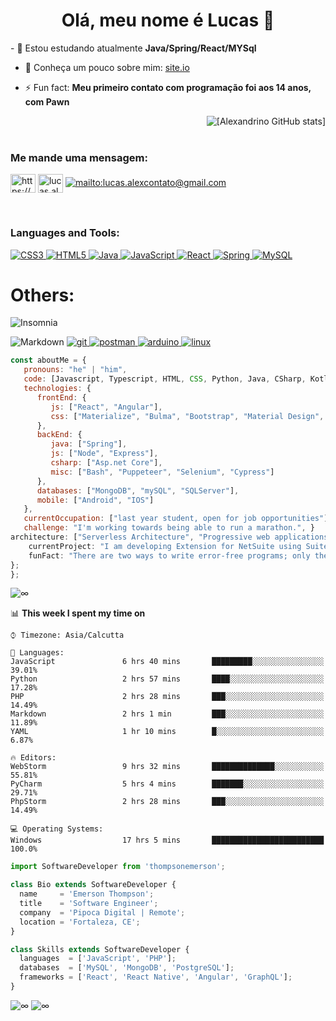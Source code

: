 <h1 align="center">Olá, meu nome é Lucas 👋</h1>
- 🌱 Estou estudando atualmente <strong> Java/Spring/React/MYSql</strong>

- 📄 Conheça um pouco sobre mim: [site.io](site.io)

- ⚡ Fun fact: <strong> Meu primeiro contato com programação foi aos 14 anos, com Pawn</strong>


<p><img align="right" src="https://github-readme-stats.vercel.app/api?username=lucas-alexandrino&show_icons=true&theme=radical" alt="[Alexandrino GitHub stats]" /></p>


<br><br><h3 align="left">Me mande uma mensagem:</h3>
<p align="left">
<a href="https://www.linkedin.com/in/lucasalexandrino/" target="blank"><img align="center" src="https://raw.githubusercontent.com/rahuldkjain/github-profile-readme-generator/master/src/images/icons/Social/linked-in-alt.svg" alt="https://www.linkedin.com/in/lucasalexandrino/" height="30" width="40" /></a>
<a href="https://discord.gg/lucas.alexandrino#1804" target="blank"><img align="center" src="https://raw.githubusercontent.com/rahuldkjain/github-profile-readme-generator/master/src/images/icons/Social/discord.svg" alt="lucas.alexandrino#1804" height="30" width="40" /></a>
<a href= "mailto:lucas.alexcontato@gmail.com" target="blank"><img aling="center" src ="https://img.shields.io/badge/Gmail-D14836?style=for-the-badge&logo=gmail&logoColor=white" alt="mailto:lucas.alexcontato@gmail.com"  /></a>
</p>





<br><h3 align="left">Languages and Tools:</h3>
<a href="https://www.w3schools.com/css/" target="_blank" rel="noreferrer"> ![CSS3](https://img.shields.io/badge/css3-%231572B6.svg?style=flat&logo=css3&logoColor=white) </a> <a href="https://www.w3.org/html/" target="_blank" rel="noreferrer"> ![HTML5](https://img.shields.io/badge/html5-%23E34F26.svg?style=flat&logo=html5&logoColor=white) </a>
<a href="https://www.java.com" target="_blank" rel="noreferrer"> ![Java](https://img.shields.io/badge/java-%23ED8B00.svg?style=flat&logo=java&logoColor=white) </a>  <a href="https://developer.mozilla.org/en-US/docs/Web/JavaScript" target="_blank" rel="noreferrer"> ![JavaScript](https://img.shields.io/badge/javascript-%23323330.svg?style=flat&logo=javascript&logoColor=%23F7DF1E) </a>
<a href="https://reactjs.org/" target="_blank" rel="noreferrer"> ![React](https://img.shields.io/badge/react-%2320232a.svg?style=flat&logo=react&logoColor=%2361DAFB) </a>
 <a href="https://spring.io/" target="_blank" rel="noreferrer"> ![Spring](https://img.shields.io/badge/spring-%236DB33F.svg?style=flat&logo=spring&logoColor=white) </a>
<a href="https://www.mysql.com/" target="_blank" rel="noreferrer"> ![MySQL](https://img.shields.io/badge/mysql-%2300f.svg?style=flat&logo=mysql&logoColor=white) </a>


<h1> Others: </h1>

 ![Insomnia](https://img.shields.io/badge/Insomnia-black?style=flat&logo=insomnia&logoColor=5849BE)
 
 ![Markdown](https://img.shields.io/badge/markdown-%23000000.svg?style=flat&logo=markdown&logoColor=white)
 <a href="https://git-scm.com/" target="_blank" rel="noreferrer"> <img src="https://img.shields.io/badge/Git-%20-lightgrey" alt="git" /> </a>
<a href="https://postman.com" target="_blank" rel="noreferrer"> <img src="https://img.shields.io/badge/Postman-%20-orange" alt="postman" /> </a>
<a href="https://www.arduino.cc/" target="_blank" rel="noreferrer"> <img src="https://img.shields.io/badge/Arduino-%20-blue" alt="arduino" /> </a>
<a href="https://www.linux.org/" target="_blank" rel="noreferrer"> <img src="https://img.shields.io/badge/linux-%20-orange" alt="linux"/> </a>

```javascript
const aboutMe = {
   pronouns: "he" | "him",
   code: [Javascript, Typescript, HTML, CSS, Python, Java, CSharp, Kotlin, Swift],
   technologies: {
      frontEnd: {
         js: ["React", "Angular"],
         css: ["Materialize", "Bulma", "Bootstrap", "Material Design", "Semantic UI"]
      },
      backEnd: {
         java: ["Spring"],
         js: ["Node", "Express"],
         csharp: ["Asp.net Core"],
         misc: ["Bash", "Puppeteer", "Selenium", "Cypress"]
      },
      databases: ["MongoDB", "mySQL", "SQLServer"],
      mobile: ["Android", "IOS"]
   },
   currentOccupation: ["last year student, open for job opportunities"],
   challenge: "I'm working towards being able to run a marathon.", }
architecture: ["Serverless Architecture", "Progressive web applications", "Single page applications"],
    currentProject: "I am developing Extension for NetSuite using SuiteScript2.0",
    funFact: "There are two ways to write error-free programs; only the third one works"
};
};
```
<img  src ="https://camo.githubusercontent.com/6c462df7a80f58974ae914a49f0bdf532d7cefb7fe1027307f38e79d93dc044c/68747470733a2f2f7468756d62732e6766796361742e636f6d2f476f6f646e617475726564466f6e64476175722d73697a655f726573747269637465642e676966" alt="∞"  />

📊 **This week I spent my time on** 

```text
⌚︎ Timezone: Asia/Calcutta

💬 Languages: 
JavaScript               6 hrs 40 mins       █████████░░░░░░░░░░░░░░░░   39.01% 
Python                   2 hrs 57 mins       ████░░░░░░░░░░░░░░░░░░░░░   17.28% 
PHP                      2 hrs 28 mins       ███░░░░░░░░░░░░░░░░░░░░░░   14.49% 
Markdown                 2 hrs 1 min         ███░░░░░░░░░░░░░░░░░░░░░░   11.89% 
YAML                     1 hr 10 mins        █░░░░░░░░░░░░░░░░░░░░░░░░   6.87%

🔥 Editors: 
WebStorm                 9 hrs 32 mins       ██████████████░░░░░░░░░░░   55.81% 
PyCharm                  5 hrs 4 mins        ███████░░░░░░░░░░░░░░░░░░   29.71% 
PhpStorm                 2 hrs 28 mins       ███░░░░░░░░░░░░░░░░░░░░░░   14.49%

💻 Operating Systems: 
Windows                  17 hrs 5 mins       █████████████████████████   100.0%

```
```js
import SoftwareDeveloper from 'thompsonemerson';

class Bio extends SoftwareDeveloper {
  name     = 'Emerson Thompson';
  title    = 'Software Engineer';
  company  = 'Pipoca Digital | Remote';
  location = 'Fortaleza, CE';
}

class Skills extends SoftwareDeveloper {
  languages  = ['JavaScript', 'PHP'];
  databases  = ['MySQL', 'MongoDB', 'PostgreSQL'];
  frameworks = ['React', 'React Native', 'Angular', 'GraphQL'];
}
```

<img  src ="https://raw.githubusercontent.com/JoeyBling/JoeyBling/master/pic/pusheencode.gif" alt="∞"  /> 
<img  src ="https://imgur.com/a/T1HQNPG" alt="∞"  /> 

